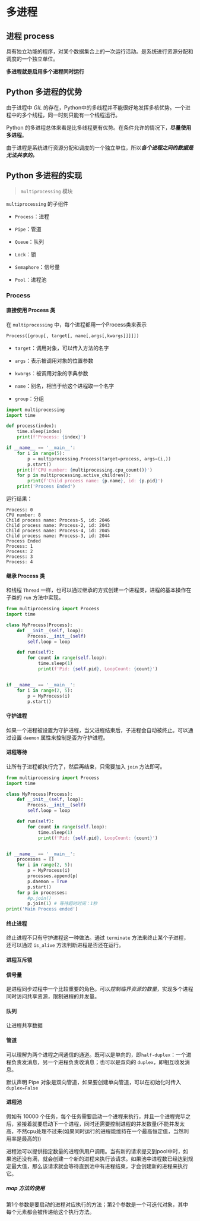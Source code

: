 # 多进程

## 进程 process

具有独立功能的程序，对某个数据集合上的一次运行活动。是系统进行资源分配和调度的一个独立单位。

**多进程就是启用多个进程同时运行**

## Python 多进程的优势

由于进程中 *GIL* 的存在，Python中的多线程并不能很好地发挥多核优势。一个进程中的多个线程，同一时刻只能有一个线程运行。

Python 的多进程总体来看是比多线程更有优势。在条件允许的情况下，**尽量使用多进程**。

由于进程是系统进行资源分配和调度的一个独立单位，所以***各个进程之间的数据是无法共享的。***

## Python 多进程的实现

> `multiprocessing` 模块 

`multiprocessing` 的子组件

+ `Process`：进程 

+ `Pipe`：管道

+ `Queue`：队列

+ `Lock`：锁

+ `Semaphore`：信号量

+ `Pool`：进程池

### Process

#### 直接使用 Process 类
在 `multiprocessing` 中，每个进程都用一个Process类来表示

```python
Process([group[, target[, name[,args[,kwargs]]]]])
```

+ `target`：调用对象，可以传入方法的名字

+ `args`：表示被调用对象的位置参数

+ `kwargs`：被调用对象的字典参数

+ `name`：别名，相当于给这个进程取一个名字

+ `group`：分组

```python
import multiprocessing
import time

def process(index):
    time.sleep(index)
    print(f'Process: {index}')

if __name__ == '__main__':
    for i in range(5):
        p = multiprocessing.Process(target=process, args=(i,))
        p.start()
    print(f'CPU number: {multiprocessing.cpu_count()}')
    for p in multiprocessing.active_children():
        print(f'Child process name: {p.name}, id: {p.pid}')
    print('Process Ended')
```

运行结果：

```
Process: 0
CPU number: 8
Child process name: Process-5, id: 2046
Child process name: Process-2, id: 2043
Child process name: Process-4, id: 2045
Child process name: Process-3, id: 2044
Process Ended
Process: 1
Process: 2
Process: 3
Process: 4
```
#### 继承 Process 类

和线程 `Thread` 一样，也可以通过继承的方式创建一个进程类，进程的基本操作在子类的 `run` 方法中实现。

```python
from multiprocessing import Process
import time

class MyProcess(Process):
    def __init__(self, loop):
        Process.__init__(self)
        self.loop = loop

    def run(self):
        for count in range(self.loop):
            time.sleep(1)
            print(f'Pid: {self.pid}, LoopCount: {count}')


if __name__ == '__main__':
    for i in range(2, 5):
        p = MyProcess(i)
        p.start()
```

#### 守护进程

如果一个进程被设置为守护进程，当父进程结束后，子进程会自动被终止。可以通过设置 `daemon` 属性来控制是否为守护进程。


#### 进程等待

让所有子进程都执行完了，然后再结束，只需要加入 `join` 方法即可。

```python
from multiprocessing import Process
import time

class MyProcess(Process):
    def __init__(self, loop):
        Process.__init__(self)
        self.loop = loop

    def run(self):
        for count in range(self.loop):
            time.sleep(1)
            print(f'Pid: {self.pid}, LoopCount: {count}')


if __name__ == '__main__':
    processes = []
    for i in range(2, 5):
        p = MyProcess(i)
        processes.append(p)
        p.daemon = True
        p.start()
    for p in processes:
        #p.join()
        p.join(1) # 等待超时时间：1秒
print('Main Process ended')
```

#### 终止进程

终止进程不只有守护进程这一种做法。通过 `terminate` 方法来终止某个子进程，还可以通过 `is_alive` 方法判断进程是否还在运行。

#### 进程互斥锁

#### 信号量

是进程同步过程中一个比较重要的角色。可以*控制临界资源的数量*，实现多个进程同时访问共享资源，限制进程的并发量。

#### 队列

让进程共享数据

#### 管道

可以理解为两个进程之间通信的通道。既可以是单向的，即`half-duplex`：一个进程负责发消息，另一个进程负责收消息；也可以是双向的 `duplex`，即相互收发消息。

默认声明 Pipe 对象是双向管道，如果要创建单向管道，可以在初始化时传入`duplex=False`

#### 进程池

假如有 10000 个任务，每个任务需要启动一个进程来执行，并且一个进程完毕之后，紧接着就要启动下一个进程，同时还需要控制进程的并发数量(不能并发太高，不然cpu处理不过来(如果同时运行的进程能维持在一个最高恒定值，当然利用率是最高的))

进程池可以提供指定数量的进程供用户调用。当有新的请求提交到pool中时，如果池还没有满，就会创建一个新的进程来执行该请求。如果池中进程数已经达到规定最大值，那么该请求就会等待直到池中有进程结束，才会创建新的进程来执行它。

##### map 方法的使用

第1个参数是要启动的进程对应执行的方法；第2个参数是一个可迭代对象，其中每个元素都会被传递给这个执行方法。
